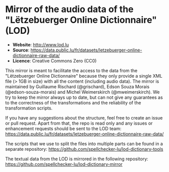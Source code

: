 Mirror of the audio data of the "Lëtzebuerger Online Dictionnaire" (LOD)
=

- **Website**: http://www.lod.lu
- **Source**: https://data.public.lu/fr/datasets/letzebuerger-online-dictionnaire-raw-data/
- **Licence**: Creative Commons Zero (CC0)

This mirror is meant to facilitate the access to the data from the "Lëtzebuerger Online Dictionnaire" because they only provide a single XML file (> 1GB in size) with all the content (including audio data).
The mirror is maintained by Guillaume Rischard (@grischard), Edson Souza Morais (@edson-souza-morais) and Michel Weimerskirch (@mweimerskirch).
We try to keep the mirror always up to date, but can not give any guarantees as to the correctness of the transformations and the reliability of the transformation scripts.

If you have any suggestions about the structure, feel free to create an issue or pull request.
Apart from that, the repo is read only and any issues or enhancement requests should be sent to the LOD team: https://data.public.lu/fr/datasets/letzebuerger-online-dictionnaire-raw-data/

The scripts that we use to split the files into multiple parts can be found in a separate repository: https://github.com/spellchecker-lu/lod-dictionary-tools

The textual data from the LOD is mirrored in the following repository: https://github.com/spellchecker-lu/lod-dictionary-mirror
